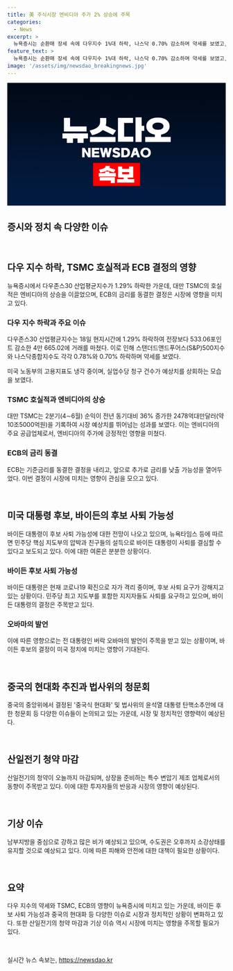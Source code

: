 ```yaml
---
title: 美 주식시장 엔비디아 주가 2% 상승에 주목
categories:
  - News
excerpt: >
  뉴욕증시는 순환매 장세 속에 다우지수 1%대 하락, 나스닥 0.70% 감소하며 약세를 보였고, TSMC의 호실적과 ECB의 금리동결이 관심을 끈 가운데, 조 바이든 후보의 사퇴 가능성이 더 확대되고 있습니다. 또한, 특수변압기 제조 기업 신일전기의 청약 마감일인 오늘까지 주목되고 있습니다. 엔비디아와 TSMC의 동향, ECB의 향후 조치 가능성, 그리고 바이든 후보의 동향이 주목되는 주요 이슈들입니다.
feature_text: >
  뉴욕증시는 순환매 장세 속에 다우지수 1%대 하락, 나스닥 0.70% 감소하며 약세를 보였고, TSMC의 호실적과 ECB의 금리동결이 관심을 끈 가운데, 조 바이든 후보의 사퇴 가능성이 더 확대되고 있습니다. 또한, 특수변압기 제조 기업 신일전기의 청약 마감일인 오늘까지 주목되고 있습니다. 엔비디아와 TSMC의 동향, ECB의 향후 조치 가능성, 그리고 바이든 후보의 동향이 주목되는 주요 이슈들입니다.
image: '/assets/img/newsdao_breakingnews.jpg'
---
```


<p><img src="/assets/img/newsdao_breakingnews.jpg" alt="firstkoreanews 속보" /></p>

<h2 data-ke-size="size26">증시와 정치 속 다양한 이슈</h2>

<p data-ke-size="size16">&nbsp;</p>

<h2 data-ke-size="size26">다우 지수 하락, TSMC 호실적과 ECB 결정의 영향</h2>

<p data-ke-size="size16">뉴욕증시에서 다우존스30 산업평균지수가 1.29% 하락한 가운데, 대만 TSMC의 호실적은 엔비디아의 상승을 이끌었으며, ECB의 금리를 동결한 결정은 시장에 영향을 미치고 있다.</p>

<h3 data-ke-size="size26">다우 지수 하락과 주요 이슈</h3>

<p data-ke-size="size16">다우존스30 산업평균지수는 18일 현지시간에 1.29% 하락하여 전장보다 533.06포인트 감소한 4만 665.02에 거래를 마쳤다. 이로 인해 스탠더드앤드푸어스(S&P)500지수와 나스닥종합지수도 각각 0.78%와 0.70% 하락하며 약세를 보였다.</p>

<p data-ke-size="size16">미국 노동부의 고용지표도 냉각 중이며, 실업수당 청구 건수가 예상치를 상회하는 모습을 보였다.</p>

<h3 data-ke-size="size26">TSMC 호실적과 엔비디아의 상승</h3>

<p data-ke-size="size16">대만 TSMC는 2분기(4∼6월) 순익이 전년 동기대비 36% 증가한 2478억대만달러(약 10조5000억원)을 기록하여 시장 예상치를 뛰어넘는 성과를 보였다. 이는 엔비디아의 주요 공급업체로서, 엔비디아의 주가에 긍정적인 영향을 미쳤다.</p>

<h3 data-ke-size="size26">ECB의 금리 동결</h3>

<p data-ke-size="size16">ECB는 기준금리를 동결한 결정을 내리고, 앞으로 추가로 금리를 낮출 가능성을 열어두었다. 이번 결정이 시장에 미치는 영향이 관심을 모으고 있다.</p>

<p data-ke-size="size16">&nbsp;</p>

<h2 data-ke-size="size26">미국 대통령 후보, 바이든의 후보 사퇴 가능성</h2>

<p data-ke-size="size16">바이든 대통령이 후보 사퇴 가능성에 대한 전망이 나오고 있으며, 뉴욕타임스 등에 따르면 민주당 핵심 지도부의 압박과 친구들의 설득으로 바이든 대통령이 사퇴를 결심할 수 있다고 보도되고 있다. 이에 대한 여론은 분분한 상황이다.</p>

<h3 data-ke-size="size26">바이든 후보 사퇴 가능성</h3>

<p data-ke-size="size16">바이든 대통령은 현재 코로나19 확진으로 자가 격리 중이며, 후보 사퇴 요구가 강해지고 있는 상황이다. 민주당 최고 지도부를 포함한 지지자들도 사퇴를 요구하고 있으며, 바이든 대통령의 결정은 주목받고 있다.</p>

<h3 data-ke-size="size26">오바마의 발언</h3>

<p data-ke-size="size16">이에 따른 영향으로는 전 대통령인 버락 오바마의 발언이 주목을 받고 있는 상황이며, 바이든 후보의 결정이 미국 정치에 미치는 영향이 기대된다.</p>

<p data-ke-size="size16">&nbsp;</p>

<h2 data-ke-size="size26">중국의 현대화 추진과 법사위의 청문회</h2>

<p data-ke-size="size16">중국의 중앙위에서 결정된 '중국식 현대화' 및 법사위의 윤석열 대통령 탄핵소추안에 대한 청문회 등 다양한 이슈들이 논의되고 있는 가운데, 시장 및 정치적인 영향력이 예상된다.</p>

<p data-ke-size="size16">&nbsp;</p>

<h2 data-ke-size="size26">산일전기 청약 마감</h2>

<p data-ke-size="size16">산일전기의 청약이 오늘까지 마감되며, 상장을 준비하는 특수 변압기 제조 업체로서의 동향이 주목받고 있다. 이에 대한 투자자들의 반응과 시장의 영향이 예상된다.</p>

<p data-ke-size="size16">&nbsp;</p>

<h2 data-ke-size="size26">기상 이슈</h2>

<p data-ke-size="size16">남부지방을 중심으로 강하고 많은 비가 예상되고 있으며, 수도권은 오후까지 소강상태를 유지할 것으로 예상되고 있다. 이에 따른 피해와 안전에 대한 대책이 필요한 상황이다.</p>

<p data-ke-size="size16">&nbsp;</p>

<h2 data-ke-size="size26">요약</h2>

<p data-ke-size="size16">다우 지수의 약세와 TSMC, ECB의 영향이 뉴욕증시에 미치고 있는 가운데, 바이든 후보 사퇴 가능성과 중국의 현대화 등 다양한 이슈로 시장과 정치적인 상황이 변화하고 있다. 또한 산일전기의 청약 마감과 기상 이슈 역시 시장에 미치는 영향을 주목할 필요가 있다.</p>

<p data-ke-size="size16">&nbsp;</p>
실시간 뉴스 속보는, <a href="https://newsdao.kr" rel="dofollow">https://newsdao.kr</a>


